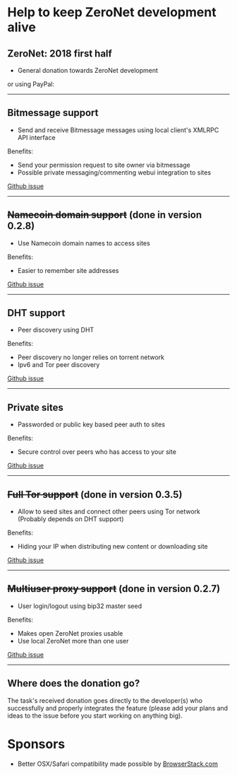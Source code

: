 <link rel=stylesheet href="../../bitcoinbar/bitcoinbar.css">


# Help to keep ZeroNet development alive


## ZeroNet: 2018 first half
<a href="bitcoin:1QDhxQ6PraUZa21ET5fYUCPgdrwBomnFgX?Label=ZeroNet+donation" class="bitcoinbar" data-address="1QDhxQ6PraUZa21ET5fYUCPgdrwBomnFgX" data-goal="9.5"></a>

* General donation towards ZeroNet development

<div>or using PayPal:
<a href="https://www.paypal.me/zeronet/0usd"><img alt="" border="0" src="https://www.paypalobjects.com/webstatic/en_US/btn/btn_donate_pp_142x27.png"></a>
</form>

</div>

---


## Bitmessage support

<a href="bitcoin:1JxwXnjkv5M822aoJEVJawnS2uKnnT216Z?Label=ZeroNet+Bitmessage+donation" class="bitcoinbar" data-address="1JxwXnjkv5M822aoJEVJawnS2uKnnT216Z" data-goal="1.0"></a>

 * Send and receive Bitmessage messages using local client's XMLRPC API interface

Benefits:

 * Send your permission request to site owner via bitmessage
 * Possible private messaging/commenting webui integration to sites

[Github issue](https://github.com/HelloZeroNet/ZeroNet/issues/65)



---


## <s>Namecoin domain support</s> (done in version 0.2.8)

 * Use Namecoin domain names to access sites

Benefits:

 * Easier to remember site addresses

[Github issue](https://github.com/HelloZeroNet/ZeroNet/issues/31)


---


## DHT support

<a href="bitcoin:122tqTo5jTsZfF4xFodhM54b5HUkeVQL4E?Label=ZeroNet+DHT+donation" class="bitcoinbar" data-address="122tqTo5jTsZfF4xFodhM54b5HUkeVQL4E" data-goal="3.0"></a>

 * Peer discovery using DHT

Benefits:

 * Peer discovery no longer relies on torrent network
 * Ipv6 and Tor peer discovery

[Github issue](https://github.com/HelloZeroNet/ZeroNet/issues/57)


---


## Private sites

<a href="bitcoin:1Q3jV3bAZxKBdMtVjnzfpcsmtXDspjGMnG?Label=ZeroNet+Private+sites" class="bitcoinbar" data-address="1Q3jV3bAZxKBdMtVjnzfpcsmtXDspjGMnG" data-goal="2.0"></a>

 * Passworded or public key based peer auth to sites

Benefits:

 * Secure control over peers who has access to your site

[Github issue](https://github.com/HelloZeroNet/ZeroNet/issues/62)


---


## <s>Full Tor support</s> (done in version 0.3.5)

 * Allow to seed sites and connect other peers using Tor network (Probably depends on DHT support)

Benefits:

 * Hiding your IP when distributing new content or downloading site

[Github issue](https://github.com/HelloZeroNet/ZeroNet/issues/60)



---


## <s>Multiuser proxy support</s> (done in version 0.2.7)

 * User login/logout using bip32 master seed

Benefits:

 * Makes open ZeroNet proxies usable
 * Use local ZeroNet more than one user

[Github issue](https://github.com/HelloZeroNet/ZeroNet/issues/58)


---


## Where does the donation go?

The task's received donation goes directly to the developer(s) who successfully and properly integrates the feature (please add your plans and ideas to the issue before you start working on anything big).



# Sponsors

* Better OSX/Safari compatibility made possible by [BrowserStack.com](https://www.browserstack.com/)


<script src='../../bitcoinbar/bitcoinbar.js'></script>
